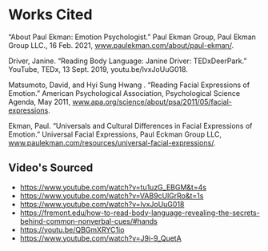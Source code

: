 # Works Cited

“About Paul Ekman: Emotion Psychologist.” Paul Ekman Group, Paul Ekman Group LLC., 16 Feb. 2021, www.paulekman.com/about/paul-ekman/.

Driver, Janine. “Reading Body Language: Janine Driver: TEDxDeerPark.” YouTube, TEDx, 13 Sept. 2019, youtu.be/lvxJoUuG018.

Matsumoto, David, and Hyi  Sung Hwang . “Reading Facial Expressions of Emotion.” American Psychological Association, Psychological Science Agenda, May 2011, www.apa.org/science/about/psa/2011/05/facial-expressions.

Ekman, Paul. “Universals and Cultural Differences in Facial Expressions of Emotion.” Universal Facial Expressions, Paul Eckman Group LLC, www.paulekman.com/resources/universal-facial-expressions/.

## Video's Sourced

* https://www.youtube.com/watch?v=tu1uzG_EBGM&t=4s
* https://www.youtube.com/watch?v=VAB9cUlGrRo&t=1s
* https://www.youtube.com/watch?v=lvxJoUuG018
* https://fremont.edu/how-to-read-body-language-revealing-the-secrets-behind-common-nonverbal-cues/#hands
* https://youtu.be/QBGmXRYC1io
* https://www.youtube.com/watch?v=J9i-9_QuetA

